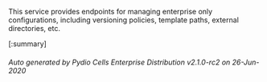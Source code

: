 






This service provides endpoints for managing enterprise only configurations, including versioning policies, template paths, external directories, etc.

[:summary]

###### Auto generated by Pydio Cells Enterprise Distribution v2.1.0-rc2 on 26-Jun-2020
